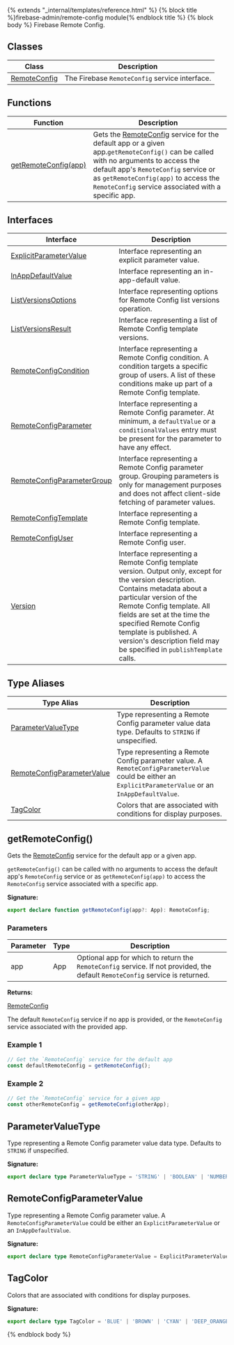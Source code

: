 {% extends "_internal/templates/reference.html" %}
{% block title %}firebase-admin/remote-config module{% endblock title %}
{% block body %}
Firebase Remote Config.

## Classes

|  Class | Description |
|  --- | --- |
|  [RemoteConfig](./firebase-admin.remote-config.remoteconfig.md#remoteconfig_class) | The Firebase <code>RemoteConfig</code> service interface. |

## Functions

|  Function | Description |
|  --- | --- |
|  [getRemoteConfig(app)](./firebase-admin.remote-config.md#getremoteconfig) | Gets the [RemoteConfig](./firebase-admin.remote-config.remoteconfig.md#remoteconfig_class) service for the default app or a given app.<code>getRemoteConfig()</code> can be called with no arguments to access the default app's <code>RemoteConfig</code> service or as <code>getRemoteConfig(app)</code> to access the <code>RemoteConfig</code> service associated with a specific app. |

## Interfaces

|  Interface | Description |
|  --- | --- |
|  [ExplicitParameterValue](./firebase-admin.remote-config.explicitparametervalue.md#explicitparametervalue_interface) | Interface representing an explicit parameter value. |
|  [InAppDefaultValue](./firebase-admin.remote-config.inappdefaultvalue.md#inappdefaultvalue_interface) | Interface representing an in-app-default value. |
|  [ListVersionsOptions](./firebase-admin.remote-config.listversionsoptions.md#listversionsoptions_interface) | Interface representing options for Remote Config list versions operation. |
|  [ListVersionsResult](./firebase-admin.remote-config.listversionsresult.md#listversionsresult_interface) | Interface representing a list of Remote Config template versions. |
|  [RemoteConfigCondition](./firebase-admin.remote-config.remoteconfigcondition.md#remoteconfigcondition_interface) | Interface representing a Remote Config condition. A condition targets a specific group of users. A list of these conditions make up part of a Remote Config template. |
|  [RemoteConfigParameter](./firebase-admin.remote-config.remoteconfigparameter.md#remoteconfigparameter_interface) | Interface representing a Remote Config parameter. At minimum, a <code>defaultValue</code> or a <code>conditionalValues</code> entry must be present for the parameter to have any effect. |
|  [RemoteConfigParameterGroup](./firebase-admin.remote-config.remoteconfigparametergroup.md#remoteconfigparametergroup_interface) | Interface representing a Remote Config parameter group. Grouping parameters is only for management purposes and does not affect client-side fetching of parameter values. |
|  [RemoteConfigTemplate](./firebase-admin.remote-config.remoteconfigtemplate.md#remoteconfigtemplate_interface) | Interface representing a Remote Config template. |
|  [RemoteConfigUser](./firebase-admin.remote-config.remoteconfiguser.md#remoteconfiguser_interface) | Interface representing a Remote Config user. |
|  [Version](./firebase-admin.remote-config.version.md#version_interface) | Interface representing a Remote Config template version. Output only, except for the version description. Contains metadata about a particular version of the Remote Config template. All fields are set at the time the specified Remote Config template is published. A version's description field may be specified in <code>publishTemplate</code> calls. |

## Type Aliases

|  Type Alias | Description |
|  --- | --- |
|  [ParameterValueType](./firebase-admin.remote-config.md#parametervaluetype) | Type representing a Remote Config parameter value data type. Defaults to <code>STRING</code> if unspecified. |
|  [RemoteConfigParameterValue](./firebase-admin.remote-config.md#remoteconfigparametervalue) | Type representing a Remote Config parameter value. A <code>RemoteConfigParameterValue</code> could be either an <code>ExplicitParameterValue</code> or an <code>InAppDefaultValue</code>. |
|  [TagColor](./firebase-admin.remote-config.md#tagcolor) | Colors that are associated with conditions for display purposes. |

## getRemoteConfig()

Gets the [RemoteConfig](./firebase-admin.remote-config.remoteconfig.md#remoteconfig_class) service for the default app or a given app.

`getRemoteConfig()` can be called with no arguments to access the default app's `RemoteConfig` service or as `getRemoteConfig(app)` to access the `RemoteConfig` service associated with a specific app.

<b>Signature:</b>

```typescript
export declare function getRemoteConfig(app?: App): RemoteConfig;
```

### Parameters

|  Parameter | Type | Description |
|  --- | --- | --- |
|  app | App | Optional app for which to return the <code>RemoteConfig</code> service. If not provided, the default <code>RemoteConfig</code> service is returned. |

<b>Returns:</b>

[RemoteConfig](./firebase-admin.remote-config.remoteconfig.md#remoteconfig_class)

The default `RemoteConfig` service if no app is provided, or the `RemoteConfig` service associated with the provided app.

### Example 1


```javascript
// Get the `RemoteConfig` service for the default app
const defaultRemoteConfig = getRemoteConfig();

```

### Example 2


```javascript
// Get the `RemoteConfig` service for a given app
const otherRemoteConfig = getRemoteConfig(otherApp);

```

## ParameterValueType

Type representing a Remote Config parameter value data type. Defaults to `STRING` if unspecified.

<b>Signature:</b>

```typescript
export declare type ParameterValueType = 'STRING' | 'BOOLEAN' | 'NUMBER' | 'JSON';
```

## RemoteConfigParameterValue

Type representing a Remote Config parameter value. A `RemoteConfigParameterValue` could be either an `ExplicitParameterValue` or an `InAppDefaultValue`<!-- -->.

<b>Signature:</b>

```typescript
export declare type RemoteConfigParameterValue = ExplicitParameterValue | InAppDefaultValue;
```

## TagColor

Colors that are associated with conditions for display purposes.

<b>Signature:</b>

```typescript
export declare type TagColor = 'BLUE' | 'BROWN' | 'CYAN' | 'DEEP_ORANGE' | 'GREEN' | 'INDIGO' | 'LIME' | 'ORANGE' | 'PINK' | 'PURPLE' | 'TEAL';
```
{% endblock body %}